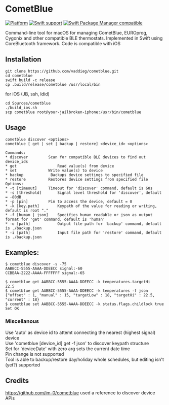 #  CometBlue
[![Platform](https://img.shields.io/badge/Platforms-macOS%20-iOS%20-4E4E4E.svg?colorA=28a745)](https://github.com/vaddieg/cometblue)
[![Swift support](https://img.shields.io/badge/Swift-4.0%20%7C%204.2%20%7C%205.0%20%7C%205.1%20-lightgrey.svg?colorA=28a745&colorB=4E4E4E)](https://github.com/vaddieg/cometblue)
[![Swift Package Manager compatible](https://img.shields.io/badge/SPM-compatible-brightgreen.svg?style=flat&colorA=28a745&&colorB=4E4E4E)](https://github.com/apple/swift-package-manager)

Command-line tool for macOS for managing CometBlue, EUROprog, Cygonix and other compatible BLE thermostats. Implemented in Swift using CoreBluetooth framework. Code is compatible with iOS

## Installation
```
git clone https://github.com/vaddieg/cometblue.git
cd cometblue
swift build -c release
cp .build/release/cometblue /usr/local/bin
```
for iOS  (JB, ssh, ldid)  
```
cd Sources/cometblue
./build_ios.sh
scp cometblue root@your-jailbroken-iphone:/usr/bin/cometblue
```

 ## Usage
 ```
 cometblue discover <options>
 cometblue [ get | set | backup | restore] <device_id> <options>  

Commands:
 * discover			Scan for compatible BLE devices to find out device_ids 
 * get  		 		Read value(s) from device
 * set		  	 	Write value(s) to device
 * backup			 Backups device settings to specified file
 * restore			Restores device settings from specified file
Options:
 * -t [timeout]		Timeout for 'discover' command, default is 60s
 * -s [threshold]		Signal level threshold for 'discover', default = -80dB
 * -p [pin]			Pin to access the device, default = 0
 * -k [key.path]		Keypath of the value for reading or writing, default is root "."
 * -f [human | json] 	Specifies human readable or json as output format for 'get' command, default is 'human'
 * -o [path]			Output file path for 'backup' command, default is ./backup.json
 * -i [path]			Input file path for 'restore' command, default is ./backup.json
```

 ## Examples:
 ```
 $ cometblue discover -s -75  
 AABBCC-5555-AAAA-DDEECC signal:-60  
 CCBBAA-2222-AAAA-FFFFFFF signal:-65  
 
 $ cometblue get AABBCC-5555-AAAA-DDEECC -k temperatures.targetHi  
 22.5  
 $ cometblue get AABBCC-5555-AAAA-DDEECC -k temperatures -f json  
 {"offset" : 1, "manual" : 15, "targetLow" : 18, "targetHi" : 22.5, "current" : 18}  
 $ cometblue set AABBCC-5555-AAAA-DDEECC -k status.flags.childlock true  
 Set OK  
 ```
 ### Miscellanous
 Use 'auto' as device id to attemt connecting the nearest (highest signal) device  
 Use 'cometblue [device_id] get -f json' to discover keypath structure  
 Set for 'deviceDate' with zero arg sets the current date time  
 Pin change is not supported  
 Tool is able to backup/restore day/holiday whole schedules, but editing isn't (yet?) supported  

## Credits
https://github.com/im-0/cometblue used a reference to discover device APIs

